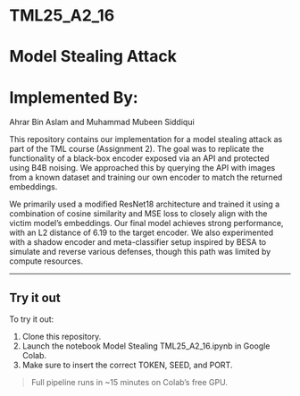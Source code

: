 # TML25_A2_16

# Model Stealing Attack

# Implemented By:
Ahrar Bin Aslam and Muhammad Mubeen Siddiqui

This repository contains our implementation for a model stealing attack as part of the TML course (Assignment 2). The goal was to replicate the functionality of a black-box encoder exposed via an API and protected using B4B noising. We approached this by querying the API with images from a known dataset and training our own encoder to match the returned embeddings.

We primarily used a modified ResNet18 architecture and trained it using a combination of cosine similarity and MSE loss to closely align with the victim model’s embeddings. Our final model achieves strong performance, with an L2 distance of 6.19 to the target encoder. We also experimented with a shadow encoder and meta-classifier setup inspired by BESA to simulate and reverse various defenses, though this path was limited by compute resources.

---

## Try it out

To try it out:
1. Clone this repository.
2. Launch the notebook Model Stealing TML25_A2_16.ipynb in Google Colab.
3. Make sure to insert the correct TOKEN, SEED, and PORT.

> Full pipeline runs in ~15 minutes on Colab’s free GPU.

